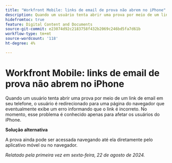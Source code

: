 ```yaml
---
title: "Workfront Mobile: links de email de prova não abrem no iPhone"
description: Quando um usuário tenta abrir uma prova por meio de um link de email em seu telefone, o usuário é redirecionado para uma página do navegador que eventualmente exibe um erro informando que o link é incorreto.
hidefromtoc: true
feature: Digital Content and Documents
source-git-commit: e23074d92c2183758f432b2069c246bd5fa7d61b
workflow-type: tm+mt
source-wordcount: '118'
ht-degree: 4%

---
```


# Workfront Mobile: links de email de prova não abrem no iPhone

Quando um usuário tenta abrir uma prova por meio de um link de email em seu telefone, o usuário é redirecionado para uma página do navegador que eventualmente exibe um erro informando que o link é incorreto. No momento, esse problema é conhecido apenas para afetar os usuários do iPhone.

**Solução alternativa**

A prova ainda pode ser acessada navegando até ela diretamente pelo aplicativo móvel ou no navegador.

_Relatado pela primeira vez em sexta-feira, 22 de agosto de 2024._
